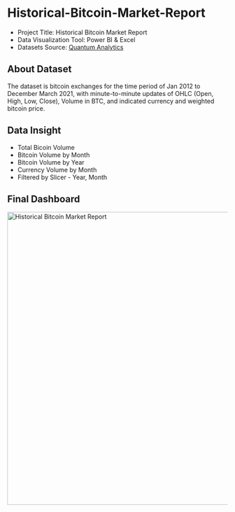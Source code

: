 # Historical-Bitcoin-Market-Report

- Project Title: Historical Bitcoin Market Report
- Data Visualization Tool: Power BI & Excel
- Datasets Source: [Quantum Analytics](https://quantumanalyticsco.org/)

## About Dataset
The dataset is bitcoin exchanges for the time period of Jan 2012 to December March 2021, with minute-to-minute updates of OHLC (Open, High, Low, Close), Volume in BTC, and indicated currency and weighted bitcoin price. 

## Data Insight
- Total Bicoin Volume
- Bitcoin Volume by Month
- Bitcoin Volume by Year
- Currency Volume by Month
- Filtered by Slicer - Year, Month

## Final Dashboard

<img width="669" alt="Historical Bitcoin Market Report" src="https://github.com/user-attachments/assets/2c2ed0cc-ec3c-40ae-96aa-f1720ecee8d1">


